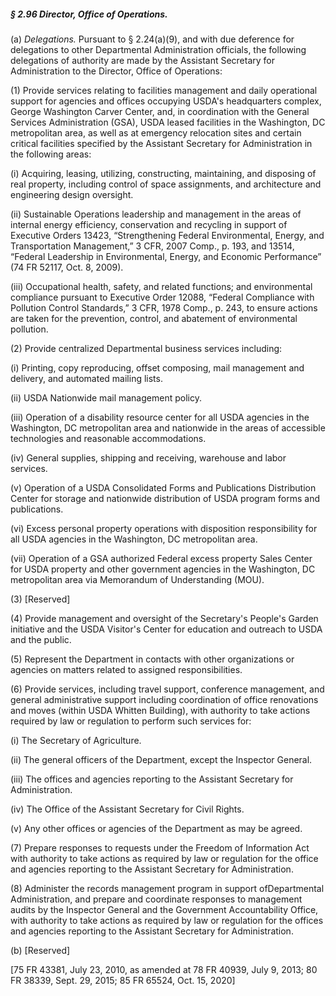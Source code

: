 ##### § 2.96 Director, Office of Operations. #####

(a) *Delegations.* Pursuant to § 2.24(a)(9), and with due deference for delegations to other Departmental Administration officials, the following delegations of authority are made by the Assistant Secretary for Administration to the Director, Office of Operations:

(1) Provide services relating to facilities management and daily operational support for agencies and offices occupying USDA's headquarters complex, George Washington Carver Center, and, in coordination with the General Services Administration (GSA), USDA leased facilities in the Washington, DC metropolitan area, as well as at emergency relocation sites and certain critical facilities specified by the Assistant Secretary for Administration in the following areas:

(i) Acquiring, leasing, utilizing, constructing, maintaining, and disposing of real property, including control of space assignments, and architecture and engineering design oversight.

(ii) Sustainable Operations leadership and management in the areas of internal energy efficiency, conservation and recycling in support of Executive Orders 13423, “Strengthening Federal Environmental, Energy, and Transportation Management,” 3 CFR, 2007 Comp., p. 193, and 13514, “Federal Leadership in Environmental, Energy, and Economic Performance” (74 FR 52117, Oct. 8, 2009).

(iii) Occupational health, safety, and related functions; and environmental compliance pursuant to Executive Order 12088, “Federal Compliance with Pollution Control Standards,” 3 CFR, 1978 Comp., p. 243, to ensure actions are taken for the prevention, control, and abatement of environmental pollution.

(2) Provide centralized Departmental business services including:

(i) Printing, copy reproducing, offset composing, mail management and delivery, and automated mailing lists.

(ii) USDA Nationwide mail management policy.

(iii) Operation of a disability resource center for all USDA agencies in the Washington, DC metropolitan area and nationwide in the areas of accessible technologies and reasonable accommodations.

(iv) General supplies, shipping and receiving, warehouse and labor services.

(v) Operation of a USDA Consolidated Forms and Publications Distribution Center for storage and nationwide distribution of USDA program forms and publications.

(vi) Excess personal property operations with disposition responsibility for all USDA agencies in the Washington, DC metropolitan area.

(vii) Operation of a GSA authorized Federal excess property Sales Center for USDA property and other government agencies in the Washington, DC metropolitan area via Memorandum of Understanding (MOU).

(3) [Reserved]

(4) Provide management and oversight of the Secretary's People's Garden initiative and the USDA Visitor's Center for education and outreach to USDA and the public.

(5) Represent the Department in contacts with other organizations or agencies on matters related to assigned responsibilities.

(6) Provide services, including travel support, conference management, and general administrative support including coordination of office renovations and moves (within USDA Whitten Building), with authority to take actions required by law or regulation to perform such services for:

(i) The Secretary of Agriculture.

(ii) The general officers of the Department, except the Inspector General.

(iii) The offices and agencies reporting to the Assistant Secretary for Administration.

(iv) The Office of the Assistant Secretary for Civil Rights.

(v) Any other offices or agencies of the Department as may be agreed.

(7) Prepare responses to requests under the Freedom of Information Act with authority to take actions as required by law or regulation for the office and agencies reporting to the Assistant Secretary for Administration.

(8) Administer the records management program in support ofDepartmental Administration, and prepare and coordinate responses to management audits by the Inspector General and the Government Accountability Office, with authority to take actions as required by law or regulation for the offices and agencies reporting to the Assistant Secretary for Administration.

(b) [Reserved]

[75 FR 43381, July 23, 2010, as amended at 78 FR 40939, July 9, 2013; 80 FR 38339, Sept. 29, 2015; 85 FR 65524, Oct. 15, 2020]